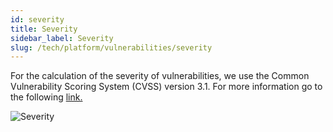 ```yaml
---
id: severity
title: Severity
sidebar_label: Severity
slug: /tech/platform/vulnerabilities/severity
---
```


For the calculation of the
severity of vulnerabilities,
we use the Common Vulnerability
Scoring System (CVSS) version 3.1.
For more information go to the
following [link.](/talent/hacking/analysts/new-vuln-severity)

![Severity](https://res.cloudinary.com/fluid-attacks/image/upload/v1674060921/docs/web/vulnerabilities/management/severity.png)

